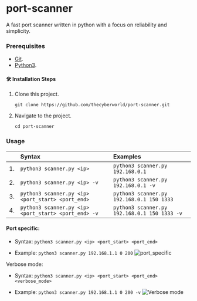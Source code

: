# port-scanner

A fast port scanner written in python with a focus on reliability and simplicity.

### Prerequisites

- [Git](https://www.python.org/downloads/).
- [Python3](https://www.python.org/downloads/).

#### 🛠️ Installation Steps

1. Clone this project.

   `git clone https://github.com/thecyberworld/port-scanner.git`
2. Navigate to the project.

   `cd port-scanner`

### Usage

|     | Syntax                                               | Examples                                     |
|:----|:-----------------------------------------------------|:---------------------------------------------|
| 1.  | `python3 scanner.py <ip>`                            | `python3 scanner.py 192.168.0.1`             |
| 2.  | `python3 scanner.py <ip> -v`                         | `python3 scanner.py 192.168.0.1 -v`          |
| 3.  | `python3 scanner.py <ip> <port_start> <port_end>`    | `python3 scanner.py 192.168.0.1 150 1333`    |
| 4.  | `python3 scanner.py <ip> <port_start> <port_end> -v` | `python3 scanner.py 192.168.0.1 150 1333 -v` |

#### Port specific:

- Syntax: `python3 scanner.py <ip> <port_start> <port_end>`

- Example: `python3 scanner.py 192.168.1.1 0 200`
  ![port_specific](https://user-images.githubusercontent.com/44284877/179356857-4676e09e-48ac-4cb8-96e3-2fa910a15e9a.gif)

Verbose mode:

- Syntax: `python3 scanner.py <ip> <port_start> <port_end> <verbose_mode> `

- Example: `python3 scanner.py 192.168.1.1 0 200 -v`
  ![Verbose mode](https://user-images.githubusercontent.com/44284877/179357933-76ef587a-9f74-4ab7-b466-164ca4fce445.gif)


